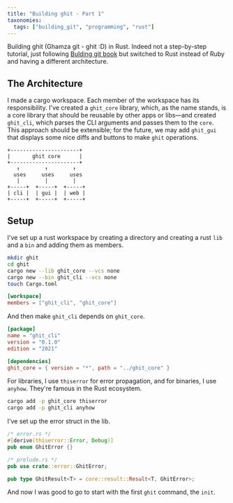 ```yaml
---
title: "Building ghit - Part 1"
taxonomies:
  tags: ["building_git", "programming", "rust"]
---
```

Building ghit (Ghamza git - ghit :D) in Rust. Indeed not a step-by-step tutorial, just following [Bulding git book](https://shop.jcoglan.com/building-git/) but switched to Rust instead of Ruby and having a different architecture.

## The Architecture

I made a cargo workspace. Each member of the workspace has its responsibility. I've created a `ghit_core` library, which, as the name stands, is a core library that should be reusable by other apps or libs—and created `ghit_cli`, which parses the CLI arguments and passes them to the `core`. This approach should be extensible; for the future, we may add `ghit_gui` that displays some nice diffs and buttons to make `ghit` operations.

```text
+----------------------+
|       ghit core      |
+----------------------+
   ↑        ↑        ↑
  uses     uses     uses
   |        |        |
+-----+  +-----+  +-----+
| cli |  | gui |  | web |
+-----+  +-----+  +-----+
```

## Setup

I've set up a rust workspace by creating a directory and creating a rust `lib` and a `bin` and adding them as members.

```bash
mkdir ghit
cd ghit
cargo new --lib ghit_core --vcs none
cargo new --bin ghit_cli --vcs none
touch Cargo.toml
```

```toml
[workspace]
members = ["ghit_cli", "ghit_core"]
```

And then make `ghit_cli` depends on `ghit_core`.

```toml
[package]
name = "ghit_cli"
version = "0.1.0"
edition = "2021"

[dependencies]
ghit_core = { version = "*", path = "../ghit_core" }
```

For libraries, I use `thiserror` for error propagation, and for binaries, I use `anyhow`. They're famous in the Rust ecosystem.

```bash
cargo add -p ghit_core thiserror
cargo add -p ghit_cli anyhow
```

I've set up the error struct in the lib.

```rust
/* error.rs */
#[derive(thiserror::Error, Debug)]
pub enum GhitError {}
```

```rust
/* prelude.rs */
pub use crate::error::GhitError;

pub type GhitResult<T> = core::result::Result<T, GhitError>;
```

And now I was good to go to start with the first `ghit` command, the `init`.
